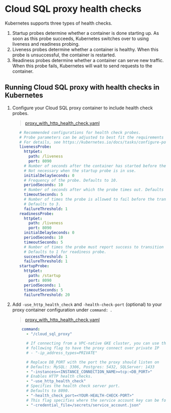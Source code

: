 # Cloud SQL proxy health checks

Kubernetes supports three types of health checks.
1. Startup probes determine whether a container is done starting up. As soon as this probe succeeds, Kubernetes switches over to using liveness and readiness probing.
2. Liveness probes determine whether a container is healthy. When this probe is unsuccessful, the container is restarted.
3. Readiness probes determine whether a container can serve new traffic. When this probe fails, Kubernetes will wait to send requests to the container.

## Running Cloud SQL proxy with health checks in Kubernetes
1. Configure your Cloud SQL proxy container to include health check probes. 
    > [proxy_with_http_health_check.yaml](proxy_with_http_health_check.yaml#L77-L111)
     ```yaml
        # Recommended configurations for health check probes.
        # Probe parameters can be adjusted to best fit the requirements of your application.
        # For details, see https://kubernetes.io/docs/tasks/configure-pod-container/configure-liveness-readiness-startup-probes/
        livenessProbe:
          httpGet:
            path: /liveness
            port: 8090
          # Number of seconds after the container has started before the first probe is scheduled. Defaults to 0.
          # Not necessary when the startup probe is in use.
          initialDelaySeconds: 0
          # Frequency of the probe. Defaults to 10.
          periodSeconds: 10
          # Number of seconds after which the probe times out. Defaults to 1.
          timeoutSeconds: 5
          # Number of times the probe is allowed to fail before the transition from healthy to failure state. 
          # Defaults to 3.
          failureThreshold: 1
        readinessProbe:
          httpGet:
            path: /liveness
            port: 8090
          initialDelaySeconds: 0
          periodSeconds: 10
          timeoutSeconds: 5
          # Number of times the probe must report success to transition from failure to healthy state.
          # Defaults to 1 for readiness probe.
          successThreshold: 1
          failureThreshold: 1
        startupProbe:
          httpGet:
            path: /startup
            port: 8090
          periodSeconds: 1
          timeoutSeconds: 5
          failureThreshold: 20
     ```

2. Add `-use_http_health_check` and `-health-check-port` (optional) to your proxy container configuration under `command: `.
    > [proxy_with_http_health_check.yaml](proxy_with_http_health_check.yaml#L39-L55)
    ```yaml
        command:
          - "/cloud_sql_proxy"

          # If connecting from a VPC-native GKE cluster, you can use the
          # following flag to have the proxy connect over private IP
          # - "-ip_address_types=PRIVATE"

          # Replace DB_PORT with the port the proxy should listen on
          # Defaults: MySQL: 3306, Postgres: 5432, SQLServer: 1433
          - "-instances=<INSTANCE_CONNECTION_NAME>=tcp:<DB_PORT>"
          # Enables HTTP health checks.
          - "-use_http_health_check"
          # Specifies the health check server port.
          # Defaults to 8090.
          - "-health_check_port=<YOUR-HEALTH-CHECK-PORT>"
          # This flag specifies where the service account key can be found
          - "-credential_file=/secrets/service_account.json"
    ```

